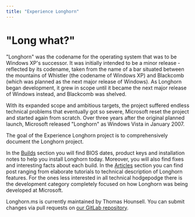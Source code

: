 ```yaml
---
title: "Experience Longhorn"
---
```


# "Long what?"

"Longhorn" was the codename for the operating system that was to be Windows XP's successor. It was initially intended to be a minor release - reflected by its codename, taken from the name of a bar situated between the mountains of Whistler (the codename of Windows XP) and Blackcomb (which was planned as the next major release of Windows). As Longhorn began development, it grew in scope until it became the next major release of Windows instead, and Blackcomb was shelved.

With its expanded scope and ambitious targets, the project suffered endless technical problems that eventually got so severe, Microsoft reset the project and started again from scratch. Over three years after the original planned launch, Microsoft released "Longhorn" as Windows Vista in January 2007.

The goal of the Experience Longhorn project is to comprehensively document the Longhorn project.

In the [Builds](/builds/) section you will find BIOS dates, product keys and installation notes to help you install Longhorn today. Moreover, you will also find fixes and interesting facts about each build. In the [Articles](/articles/) section you can find post ranging from elaborate tutorials to technical description of Longhorn features. For the ones less interested in all technical hodgepodge there is the development category completely focused on how Longhorn was being developed at Microsoft.

Longhorn.ms is currently maintained by Thomas Hounsell. You can submit changes via pull requests on [our GitLab repository](https://gitlab.com/hounsell/longhorn-ms).
